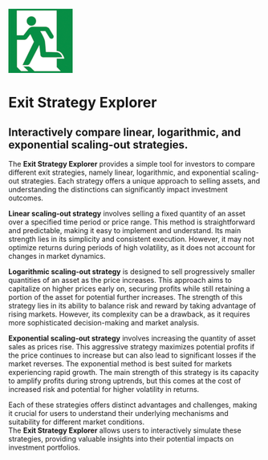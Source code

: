 ![Exit Icon](./icons/exit_128.png)

# Exit Strategy Explorer
## Interactively compare linear, logarithmic, and exponential scaling-out strategies.

The **Exit Strategy Explorer** provides a simple tool for investors to compare different exit strategies, namely linear, logarithmic, and exponential scaling-out strategies. Each strategy offers a unique approach to selling assets, and understanding the distinctions can significantly impact investment outcomes.

**Linear scaling-out strategy** involves selling a fixed quantity of an asset over a specified time period or price range. This method is straightforward and predictable, making it easy to implement and understand. Its main strength lies in its simplicity and consistent execution. However, it may not optimize returns during periods of high volatility, as it does not account for changes in market dynamics.

**Logarithmic scaling-out strategy** is designed to sell progressively smaller quantities of an asset as the price increases. This approach aims to capitalize on higher prices early on, securing profits while still retaining a portion of the asset for potential further increases. The strength of this strategy lies in its ability to balance risk and reward by taking advantage of rising markets. However, its complexity can be a drawback, as it requires more sophisticated decision-making and market analysis.

**Exponential scaling-out strategy** involves increasing the quantity of asset sales as prices rise. This aggressive strategy maximizes potential profits if the price continues to increase but can also lead to significant losses if the market reverses. The exponential method is best suited for markets experiencing rapid growth. The main strength of this strategy is its capacity to amplify profits during strong uptrends, but this comes at the cost of increased risk and potential for higher volatility in returns.

Each of these strategies offers distinct advantages and challenges, making it crucial for users to understand their underlying mechanisms and suitability for different market conditions.  
The **Exit Strategy Explorer** allows users to interactively simulate these strategies, providing valuable insights into their potential impacts on investment portfolios.

